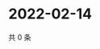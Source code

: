 # 2022-02-14

共 0 条

<!-- BEGIN WEIBO -->
<!-- 最后更新时间 Mon Feb 14 2022 00:15:38 GMT+0800 (China Standard Time) -->

<!-- END WEIBO -->
